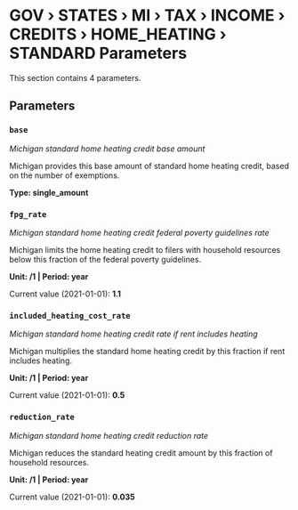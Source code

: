 # GOV › STATES › MI › TAX › INCOME › CREDITS › HOME_HEATING › STANDARD Parameters

This section contains 4 parameters.

## Parameters

### `base`
*Michigan standard home heating credit base amount*

Michigan provides this base amount of standard home heating credit, based on the number of exemptions.

**Type: single_amount**


### `fpg_rate`
*Michigan standard home heating credit federal poverty guidelines rate*

Michigan limits the home heating credit to filers with household resources below this fraction of the federal poverty guidelines.

**Unit: /1 | Period: year**

Current value (2021-01-01): **1.1**


### `included_heating_cost_rate`
*Michigan standard home heating credit rate if rent includes heating*

Michigan multiplies the standard home heating credit by this fraction if rent includes heating.

**Unit: /1 | Period: year**

Current value (2021-01-01): **0.5**


### `reduction_rate`
*Michigan standard home heating credit reduction rate*

Michigan reduces the standard heating credit amount by this fraction of household resources.

**Unit: /1 | Period: year**

Current value (2021-01-01): **0.035**

